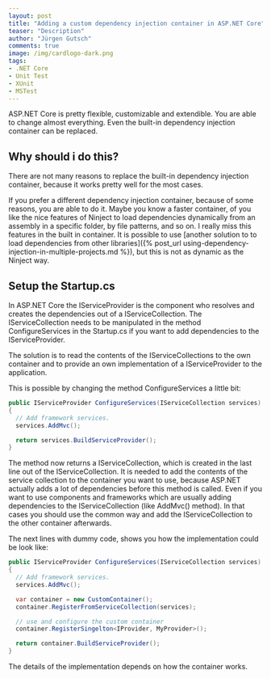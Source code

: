 ```yaml
---
layout: post
title: "Adding a custom dependency injection container in ASP.NET Core"
teaser: "Description"
author: "Jürgen Gutsch"
comments: true
image: /img/cardlogo-dark.png
tags: 
- .NET Core
- Unit Test
- XUnit
- MSTest
---
```


ASP.NET Core is pretty flexible, customizable and extendible. You are able to change almost everything. Even the built-in dependency injection container can be replaced.

## Why should i do this?

There are not many reasons to replace the built-in dependency injection container, because it works pretty well for the most cases. 

If you prefer a different dependency injection container, because of some reasons, you are able to do it. Maybe you know a faster container, of you like the nice features of Ninject to load dependencies dynamically from an assembly in a specific folder, by file patterns, and so on. I really miss this features in the built in container. It is possible to use [another solution to to load dependencies from other libraries]({% post_url using-dependency-injection-in-multiple-projects.md %}), but this is not as dynamic as the Ninject way.

## Setup the Startup.cs

In ASP.NET Core the IServiceProvider is the component who resolves and creates the dependencies out of a IServiceCollection. The IServiceCollection needs to be manipulated in the method ConfigureServices in the Startup.cs if you want to add dependencies to the IServiceProvider.

The solution is to read the contents of the IServiceCollections to the own container and to provide an own implementation of a IServiceProvider to the application.

This is possible by changing the method ConfigureServices a little bit:

~~~ csharp
public IServiceProvider ConfigureServices(IServiceCollection services)
{
  // Add framework services.
  services.AddMvc();

  return services.BuildServiceProvider();
}
~~~

The method now returns a IServiceCollection, which is created in the last line out of the IServiceCollection. It is needed to add the contents of the service collection to the container you want to use, because ASP.NET actually adds a lot of dependencies before this method is called. Even if you want to use components and frameworks which are usually adding dependencies to the IServiceCollection (like AddMvc() method). In that cases you should use the common way and add the IServiceCollection to the other container afterwards.

The next lines with dummy code, shows you how the implementation could be look like:

~~~ csharp
public IServiceProvider ConfigureServices(IServiceCollection services)
{
  // Add framework services.
  services.AddMvc();

  var container = new CustomContainer();
  container.RegisterFromServiceCollection(services);

  // use and configure the custom container
  container.RegisterSingelton<IProvider, MyProvider>();

  return container.BuildServiceProvider();
}
~~~

The details of the implementation depends on how the container works.

